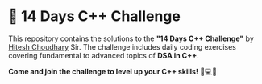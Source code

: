 # 🌟 **14 Days C++ Challenge**

This repository contains the solutions to the **"14 Days C++ Challenge"** by [Hitesh Choudhary](https://www.linkedin.com/in/hiteshchoudhary/) Sir. The challenge includes daily coding exercises covering fundamental to advanced topics of **DSA in C++**.

**Come and join the challenge to level up your C++ skills!** 🚀💻🌟
